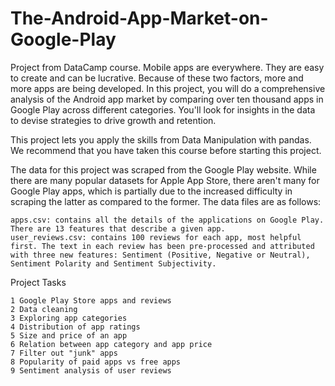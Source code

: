 # The-Android-App-Market-on-Google-Play
Project from DataCamp course.
Mobile apps are everywhere. They are easy to create and can be lucrative. Because of these two factors, more and more apps are being developed. In this project, you will do a comprehensive analysis of the Android app market by comparing over ten thousand apps in Google Play across different categories. You'll look for insights in the data to devise strategies to drive growth and retention.

This project lets you apply the skills from Data Manipulation with pandas. We recommend that you have taken this course before starting this project.

The data for this project was scraped from the Google Play website. While there are many popular datasets for Apple App Store, there aren't many for Google Play apps, which is partially due to the increased difficulty in scraping the latter as compared to the former. The data files are as follows:

    apps.csv: contains all the details of the applications on Google Play. There are 13 features that describe a given app.
    user_reviews.csv: contains 100 reviews for each app, most helpful first. The text in each review has been pre-processed and attributed with three new features: Sentiment (Positive, Negative or Neutral), Sentiment Polarity and Sentiment Subjectivity.

Project Tasks

    1 Google Play Store apps and reviews
    2 Data cleaning
    3 Exploring app categories
    4 Distribution of app ratings
    5 Size and price of an app
    6 Relation between app category and app price
    7 Filter out "junk" apps
    8 Popularity of paid apps vs free apps
    9 Sentiment analysis of user reviews

